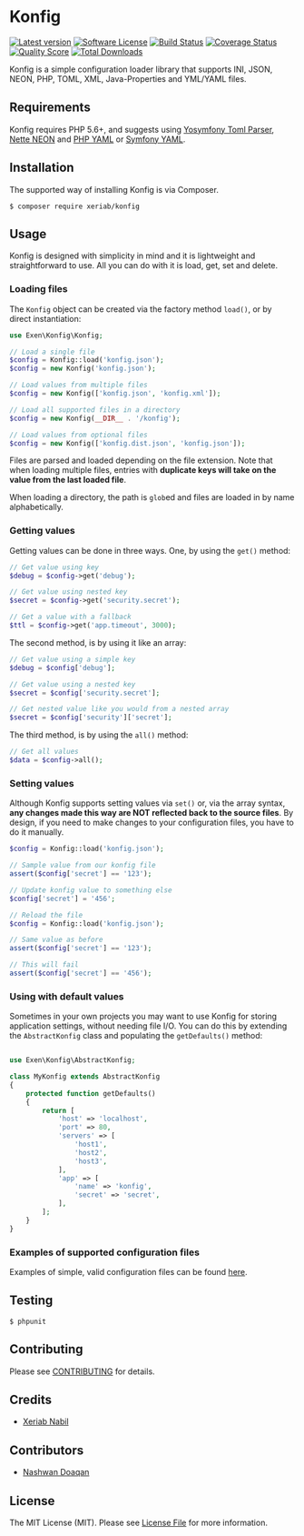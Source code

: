 # Konfig

[![Latest version][ico-version]][link-packagist]
[![Software License][ico-license]][link-license]
[![Build Status][ico-travis]][link-travis]
[![Coverage Status][ico-scrutinizer]][link-scrutinizer]
[![Quality Score][ico-code-quality]][link-code-quality]
[![Total Downloads][ico-downloads]][link-downloads]

Konfig is a simple configuration loader library that supports INI, JSON, NEON, PHP, TOML, XML, Java-Properties
and YML/YAML files.

## Requirements

Konfig requires PHP 5.6+, and suggests using [Yosymfony Toml Parser](https://github.com/yosymfony/Toml), [Nette NEON](https://github.com/nette/neon) and [PHP YAML](https://secure.php.net/manual/en/book.yaml.php) or [Symfony YAML](https://github.com/symfony/Yaml).

## Installation

The supported way of installing Konfig is via Composer.

```shell
$ composer require xeriab/konfig
```

## Usage

Konfig is designed with simplicity in mind and it is lightweight and straightforward to use. All you can do with
it is load, get, set and delete.

### Loading files

The `Konfig` object can be created via the factory method `load()`, or
by direct instantiation:

```php
use Exen\Konfig\Konfig;

// Load a single file
$config = Konfig::load('konfig.json');
$config = new Konfig('konfig.json');

// Load values from multiple files
$config = new Konfig(['konfig.json', 'konfig.xml']);

// Load all supported files in a directory
$config = new Konfig(__DIR__ . '/konfig');

// Load values from optional files
$config = new Konfig(['konfig.dist.json', 'konfig.json']);
```

Files are parsed and loaded depending on the file extension. Note that when
loading multiple files, entries with **duplicate keys will take on the value
from the last loaded file**.

When loading a directory, the path is `glob`ed and files are loaded in by
name alphabetically.

### Getting values

Getting values can be done in three ways. One, by using the `get()` method:

```php
// Get value using key
$debug = $config->get('debug');

// Get value using nested key
$secret = $config->get('security.secret');

// Get a value with a fallback
$ttl = $config->get('app.timeout', 3000);
```

The second method, is by using it like an array:

```php
// Get value using a simple key
$debug = $config['debug'];

// Get value using a nested key
$secret = $config['security.secret'];

// Get nested value like you would from a nested array
$secret = $config['security']['secret'];
```

The third method, is by using the `all()` method:

```php
// Get all values
$data = $config->all();
```

### Setting values

Although Konfig supports setting values via `set()` or, via the
array syntax, **any changes made this way are NOT reflected back to the
source files**. By design, if you need to make changes to your
configuration files, you have to do it manually.

```php
$config = Konfig::load('konfig.json');

// Sample value from our konfig file
assert($config['secret'] == '123');

// Update konfig value to something else
$config['secret'] = '456';

// Reload the file
$config = Konfig::load('konfig.json');

// Same value as before
assert($config['secret'] == '123');

// This will fail
assert($config['secret'] == '456');
```

### Using with default values

Sometimes in your own projects you may want to use Konfig for storing
application settings, without needing file I/O. You can do this by extending
the `AbstractKonfig` class and populating the `getDefaults()` method:

```php

use Exen\Konfig\AbstractKonfig;

class MyKonfig extends AbstractKonfig
{
    protected function getDefaults()
    {
        return [
            'host' => 'localhost',
            'port' => 80,
            'servers' => [
                'host1',
                'host2',
                'host3',
            ],
            'app' => [
                'name' => 'konfig',
                'secret' => 'secret',
            ],
        ];
    }
}

```

### Examples of supported configuration files

Examples of simple, valid configuration files can be found [here](tests/mocks/pass).


## Testing

```shell
$ phpunit
```


## Contributing

Please see [CONTRIBUTING](CONTRIBUTING.md) for details.


## Credits

- [Xeriab Nabil](https://github.com/xeriab)


## Contributors

- [Nashwan Doaqan](https://github.com/nash-ye)


## License

The MIT License (MIT). Please see [License File](LICENSE.md) for more information.

[ico-version]: https://img.shields.io/packagist/v/xeriab/konfig.svg?style=flat-square
[ico-license]: https://img.shields.io/badge/license-MIT-brightgreen.svg?style=flat-square
[ico-travis]: https://img.shields.io/travis/xeriab/konfig/master.svg?style=flat-square
[ico-scrutinizer]: https://scrutinizer-ci.com/g/xeriab/konfig/badges/coverage.png?b=master
[ico-code-quality]: https://scrutinizer-ci.com/g/xeriab/konfig/badges/quality-score.png?b=master
[ico-downloads]: https://img.shields.io/packagist/dt/xeriab/konfig.svg?style=flat-square

[link-packagist]: https://packagist.org/packages/xeriab/konfig
[link-license]: http://xeriab.mit-license.org
[link-travis]: https://travis-ci.org/xeriab/konfig
[link-scrutinizer]: https://scrutinizer-ci.com/g/xeriab/konfig/code-structure
[link-code-quality]: https://scrutinizer-ci.com/g/xeriab/konfig
[link-downloads]: https://packagist.org/packages/xeriab/konfig
